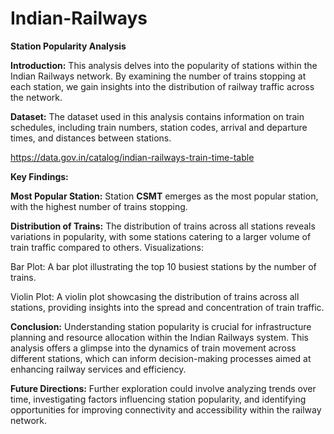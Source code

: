 # Indian-Railways
**Station Popularity Analysis**

**Introduction:**
This analysis delves into the popularity of stations within the Indian Railways network. By examining the number of trains stopping at each station, we gain insights into the distribution of railway traffic across the network.

**Dataset:**
The dataset used in this analysis contains information on train schedules, including train numbers, station codes, arrival and departure times, and distances between stations.

https://data.gov.in/catalog/indian-railways-train-time-table

**Key Findings:**

**Most Popular Station:** Station **CSMT** emerges as the most popular station, with the highest number of trains stopping.

**Distribution of Trains:** The distribution of trains across all stations reveals variations in popularity, with some stations catering to a larger volume of train traffic compared to others.
Visualizations:

Bar Plot: A bar plot illustrating the top 10 busiest stations by the number of trains.

Violin Plot: A violin plot showcasing the distribution of trains across all stations, providing insights into the spread and concentration of train traffic.

**Conclusion:**
Understanding station popularity is crucial for infrastructure planning and resource allocation within the Indian Railways system. This analysis offers a glimpse into the dynamics of train movement across different stations, which can inform decision-making processes aimed at enhancing railway services and efficiency.

**Future Directions:**
Further exploration could involve analyzing trends over time, investigating factors influencing station popularity, and identifying opportunities for improving connectivity and accessibility within the railway network.
